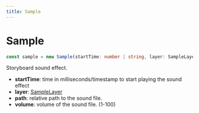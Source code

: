 ```yaml
---
title: Sample
---
```


# Sample
```typescript
const sample = new Sample(startTime: number | string, layer: SampleLayer, path: string, volume: number = 100)
```
Storyboard sound effect.

* **startTime**: time in milliseconds/timestamp to start playing the sound effect
* **layer**: [SampleLayer](/docs/api/core/enums)
* **path**: relative path to the sound file.
* **volume**: volume of the sound file. (1-100)
